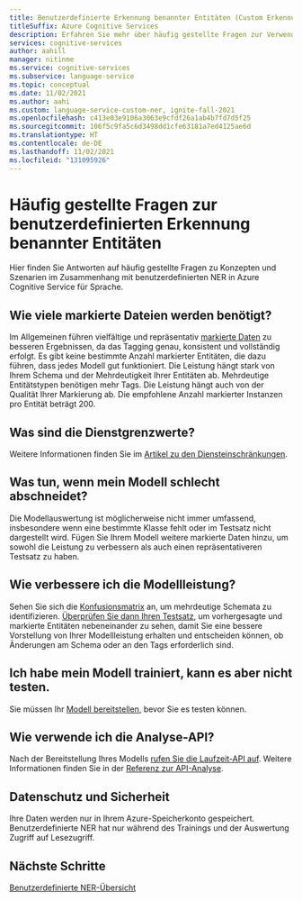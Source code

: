 ```yaml
---
title: Benutzerdefinierte Erkennung benannter Entitäten (Custom Erkennung benannter Entitäten, NER) – häufig gestellte Fragen
titleSuffix: Azure Cognitive Services
description: Erfahren Sie mehr über häufig gestellte Fragen zur Verwendung benutzerdefinierter Erkennung benannter Entitäten.
services: cognitive-services
author: aahill
manager: nitinme
ms.service: cognitive-services
ms.subservice: language-service
ms.topic: conceptual
ms.date: 11/02/2021
ms.author: aahi
ms.custom: language-service-custom-ner, ignite-fall-2021
ms.openlocfilehash: c413e03e9106a3063e9cfdf26a1ab4b7fd7d5f25
ms.sourcegitcommit: 106f5c9fa5c6d3498dd1cfe63181a7ed4125ae6d
ms.translationtype: HT
ms.contentlocale: de-DE
ms.lasthandoff: 11/02/2021
ms.locfileid: "131095926"
---
```

# <a name="frequently-asked-questions-for-custom-named-entity-recognition"></a>Häufig gestellte Fragen zur benutzerdefinierten Erkennung benannter Entitäten

Hier finden Sie Antworten auf häufig gestellte Fragen zu Konzepten und Szenarien im Zusammenhang mit benutzerdefinierten NER in Azure Cognitive Service für Sprache.

## <a name="how-many-tagged-files-are-needed"></a>Wie viele markierte Dateien werden benötigt?

Im Allgemeinen führen vielfältige und repräsentativ [markierte Daten](how-to/tag-data.md) zu besseren Ergebnissen, da das Tagging genau, konsistent und vollständig erfolgt. Es gibt keine bestimmte Anzahl markierter Entitäten, die dazu führen, dass jedes Modell gut funktioniert. Die Leistung hängt stark von Ihrem Schema und der Mehrdeutigkeit Ihrer Entitäten ab. Mehrdeutige Entitätstypen benötigen mehr Tags. Die Leistung hängt auch von der Qualität Ihrer Markierung ab. Die empfohlene Anzahl markierter Instanzen pro Entität beträgt 200. 

## <a name="what-are-the-service-limits"></a>Was sind die Dienstgrenzwerte?

Weitere Informationen finden Sie im [Artikel zu den Diensteinschränkungen](service-limits.md).

## <a name="what-to-do-if-my-model-scores-poorly"></a>Was tun, wenn mein Modell schlecht abschneidet?

Die Modellauswertung ist möglicherweise nicht immer umfassend, insbesondere wenn eine bestimmte Klasse fehlt oder im Testsatz nicht dargestellt wird. Fügen Sie Ihrem Modell weitere markierte Daten hinzu, um sowohl die Leistung zu verbessern als auch einen repräsentativeren Testsatz zu haben.

## <a name="how-do-i-improve-model-performance"></a>Wie verbessere ich die Modellleistung?

Sehen Sie sich die [Konfusionsmatrix](how-to/view-model-evaluation.md) an, um mehrdeutige Schemata zu identifizieren. [Überprüfen Sie dann Ihren Testsatz](how-to/improve-model.md), um vorhergesagte und markierte Entitäten nebeneinander zu sehen, damit Sie eine bessere Vorstellung von Ihrer Modellleistung erhalten und entscheiden können, ob Änderungen am Schema oder an den Tags erforderlich sind.  

## <a name="i-trained-my-model-but-i-cant-test-it"></a>Ich habe mein Modell trainiert, kann es aber nicht testen.

Sie müssen Ihr [Modell bereitstellen,](quickstart.md#deploy-your-model) bevor Sie es testen können. 

## <a name="how-do-i-use-the-analyze-api"></a>Wie verwende ich die Analyse-API?

Nach der Bereitstellung Ihres Modells [rufen Sie die Laufzeit-API auf](how-to/call-api.md). Weitere Informationen finden Sie in der [Referenz zur API-Analyse](https://aka.ms/ct-runtime-swagger).

## <a name="data-privacy-and-security"></a>Datenschutz und Sicherheit

Ihre Daten werden nur in Ihrem Azure-Speicherkonto gespeichert. Benutzerdefinierte NER hat nur während des Trainings und der Auswertung Zugriff auf Lesezugriff. 

<!-- ## How to clone my project?

To clone your project you need to [export]() project assests and then [import]() them into a new project. -->

## <a name="next-steps"></a>Nächste Schritte

[Benutzerdefinierte NER-Übersicht](overview.md)
